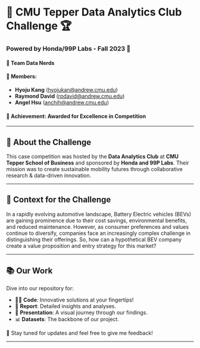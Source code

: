 # 🚗 CMU Tepper Data Analytics Club Challenge 🏆
### Powered by Honda/99P Labs - Fall 2023 🍁

#### 🌟 Team Data Nerds
#### 🧠 Members:
- **Hyoju Kang** (hyojukan@andrew.cmu.edu)
- **Raymond David** (rpdavid@andrew.cmu.edu)
- **Angel Hsu** (anchih@andrew.cmu.edu)

#### 🏅 Achievement: Awarded for Excellence in Competition
---

## 🌟 About the Challenge
This case competition was hosted by the **Data Analytics Club** at **CMU Tepper School of Business** and sponsored by **Honda and 99P Labs**. Their mission was to create sustainable mobility futures through collaborative research & data-driven innovation. 

---

## 🔋 Context for the Challenge
In a rapidly evolving automotive landscape, Battery Electric vehicles (BEVs) are gaining prominence due to their cost savings, environmental benefits, and reduced maintenance. However, as consumer preferences and values continue to diversify, companies face an increasingly complex challenge in distinguishing their offerings. So, how can a hypothetical BEV company create a value proposition and entry strategy for this market?

---

## 📚 Our Work
Dive into our repository for:
- 🧑‍💻 **Code**: Innovative solutions at your fingertips!
- 📃 **Report**: Detailed insights and analyses.
- 🎤 **Presentation**: A visual journey through our findings.
- 📊 **Datasets**: The backbone of our project.

🌟 Stay tuned for updates and feel free to give me feedback!

---

